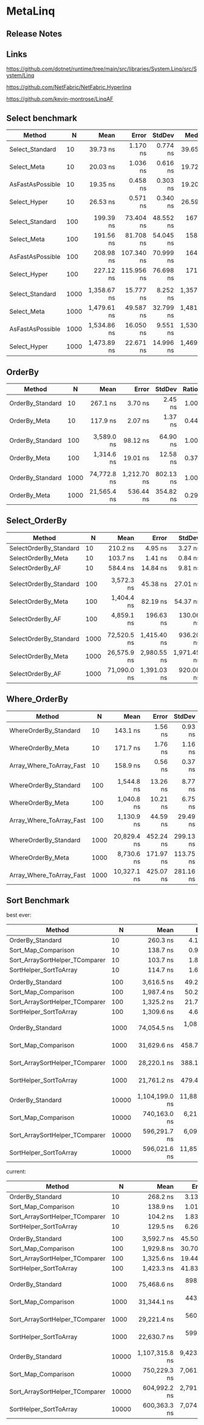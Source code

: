 # MetaLinq


## Release Notes

## Links

https://github.com/dotnet/runtime/tree/main/src/libraries/System.Linq/src/System/Linq

https://github.com/NetFabric/NetFabric.Hyperlinq

https://github.com/kevin-montrose/LinqAF

## Select benchmark

|           Method |    N |        Mean |      Error |    StdDev |      Median | Ratio | RatioSD |  Gen 0 |  Gen 1 | Allocated |
|----------------- |----- |------------:|-----------:|----------:|------------:|------:|--------:|-------:|-------:|----------:|
|  Select_Standard |   10 |    39.73 ns |   1.170 ns |  0.774 ns |    39.65 ns |  1.00 |    0.00 | 0.0178 |      - |     112 B |
|      Select_Meta |   10 |    20.03 ns |   1.036 ns |  0.616 ns |    19.72 ns |  0.51 |    0.02 | 0.0102 |      - |      64 B |
| AsFastAsPossible |   10 |    19.35 ns |   0.458 ns |  0.303 ns |    19.20 ns |  0.49 |    0.01 | 0.0102 |      - |      64 B |
|     Select_Hyper |   10 |    26.53 ns |   0.571 ns |  0.340 ns |    26.59 ns |  0.67 |    0.02 | 0.0102 |      - |      64 B |
|                  |      |             |            |           |             |       |         |        |        |           |
|  Select_Standard |  100 |   199.39 ns |  73.404 ns | 48.552 ns |   167.94 ns |  1.00 |    0.00 | 0.0751 |      - |     472 B |
|      Select_Meta |  100 |   191.56 ns |  81.708 ns | 54.045 ns |   158.97 ns |  0.96 |    0.11 | 0.0675 |      - |     424 B |
| AsFastAsPossible |  100 |   208.98 ns | 107.340 ns | 70.999 ns |   164.30 ns |  1.03 |    0.14 | 0.0675 |      - |     424 B |
|     Select_Hyper |  100 |   227.12 ns | 115.956 ns | 76.698 ns |   171.54 ns |  1.12 |    0.13 | 0.0675 |      - |     424 B |
|                  |      |             |            |           |             |       |         |        |        |           |
|  Select_Standard | 1000 | 1,358.67 ns |  15.777 ns |  8.252 ns | 1,357.85 ns |  1.00 |    0.00 | 0.6485 | 0.0095 |   4,072 B |
|      Select_Meta | 1000 | 1,479.61 ns |  49.587 ns | 32.799 ns | 1,481.94 ns |  1.08 |    0.02 | 0.6409 | 0.0095 |   4,024 B |
| AsFastAsPossible | 1000 | 1,534.86 ns |  16.050 ns |  9.551 ns | 1,530.69 ns |  1.13 |    0.01 | 0.6409 | 0.0095 |   4,024 B |
|     Select_Hyper | 1000 | 1,473.89 ns |  22.671 ns | 14.996 ns | 1,469.46 ns |  1.09 |    0.02 | 0.6390 | 0.0095 |   4,024 B |

## OrderBy

|           Method |    N |        Mean |       Error |    StdDev | Ratio |  Gen 0 |  Gen 1 | Allocated |
|----------------- |----- |------------:|------------:|----------:|------:|-------:|-------:|----------:|
| OrderBy_Standard |   10 |    267.1 ns |     3.70 ns |   2.45 ns |  1.00 | 0.0815 |      - |     512 B |
|     OrderBy_Meta |   10 |    117.9 ns |     2.07 ns |   1.37 ns |  0.44 | 0.0267 |      - |     168 B |
|                  |      |             |             |           |       |        |        |           |
| OrderBy_Standard |  100 |  3,589.0 ns |    98.12 ns |  64.90 ns |  1.00 | 0.4234 |      - |   2,672 B |
|     OrderBy_Meta |  100 |  1,314.6 ns |    19.01 ns |  12.58 ns |  0.37 | 0.1984 |      - |   1,248 B |
|                  |      |             |             |           |       |        |        |           |
| OrderBy_Standard | 1000 | 74,772.8 ns | 1,212.70 ns | 802.13 ns |  1.00 | 3.7842 | 0.2441 |  24,272 B |
|     OrderBy_Meta | 1000 | 21,565.4 ns |   536.44 ns | 354.82 ns |  0.29 | 1.8921 | 0.0610 |  12,048 B |

## Select_OrderBy

|                 Method |    N |        Mean |       Error |      StdDev | Ratio | RatioSD |  Gen 0 |  Gen 1 | Allocated |
|----------------------- |----- |------------:|------------:|------------:|------:|--------:|-------:|-------:|----------:|
| SelectOrderBy_Standard |   10 |    210.2 ns |     4.95 ns |     3.27 ns |  1.00 |    0.00 | 0.0763 |      - |     480 B |
|     SelectOrderBy_Meta |   10 |    103.7 ns |     1.41 ns |     0.84 ns |  0.49 |    0.01 | 0.0305 |      - |     192 B |
|       SelectOrderBy_AF |   10 |    584.4 ns |    14.84 ns |     9.81 ns |  2.78 |    0.08 | 0.1307 |      - |     824 B |
|                        |      |             |             |             |       |         |        |        |           |
| SelectOrderBy_Standard |  100 |  3,572.3 ns |    45.38 ns |    27.01 ns |  1.00 |    0.00 | 0.3052 |      - |   1,920 B |
|     SelectOrderBy_Meta |  100 |  1,404.4 ns |    82.19 ns |    54.37 ns |  0.39 |    0.02 | 0.2022 |      - |   1,272 B |
|       SelectOrderBy_AF |  100 |  4,859.1 ns |   196.63 ns |   130.06 ns |  1.36 |    0.04 | 0.9460 |      - |   5,960 B |
|                        |      |             |             |             |       |         |        |        |           |
| SelectOrderBy_Standard | 1000 | 72,520.5 ns | 1,415.40 ns |   936.20 ns |  1.00 |    0.00 | 2.5635 |      - |  16,320 B |
|     SelectOrderBy_Meta | 1000 | 26,575.9 ns | 2,980.55 ns | 1,971.45 ns |  0.37 |    0.03 | 1.9226 | 0.0305 |  12,072 B |
|       SelectOrderBy_AF | 1000 | 71,090.0 ns | 1,391.03 ns |   920.08 ns |  0.98 |    0.02 | 7.2021 | 0.4883 |  45,544 B |

## Where_OrderBy

|                   Method |    N |        Mean |     Error |    StdDev | Ratio | RatioSD |  Gen 0 |  Gen 1 | Allocated |
|------------------------- |----- |------------:|----------:|----------:|------:|--------:|-------:|-------:|----------:|
|    WhereOrderBy_Standard |   10 |    143.1 ns |   1.56 ns |   0.93 ns |  1.00 |    0.00 | 0.0675 |      - |     424 B |
|        WhereOrderBy_Meta |   10 |    171.7 ns |   1.76 ns |   1.16 ns |  1.20 |    0.01 | 0.0176 |      - |     112 B |
| Array_Where_ToArray_Fast |   10 |    158.9 ns |   0.56 ns |   0.37 ns |  1.11 |    0.01 | 0.0229 |      - |     144 B |
|                          |      |             |           |           |       |         |        |        |           |
|    WhereOrderBy_Standard |  100 |  1,544.8 ns |  13.26 ns |   8.77 ns |  1.00 |    0.00 | 0.3071 |      - |   1,936 B |
|        WhereOrderBy_Meta |  100 |  1,040.8 ns |  10.21 ns |   6.75 ns |  0.67 |    0.01 | 0.1297 |      - |     816 B |
| Array_Where_ToArray_Fast |  100 |  1,130.9 ns |  44.59 ns |  29.49 ns |  0.73 |    0.02 | 0.1564 |      - |     992 B |
|                          |      |             |           |           |       |         |        |        |           |
|    WhereOrderBy_Standard | 1000 | 20,829.4 ns | 452.24 ns | 299.13 ns |  1.00 |    0.00 | 2.0752 | 0.0305 |  13,040 B |
|        WhereOrderBy_Meta | 1000 |  8,730.6 ns | 171.97 ns | 113.75 ns |  0.42 |    0.01 | 1.0986 | 0.0153 |   6,952 B |
| Array_Where_ToArray_Fast | 1000 | 10,327.1 ns | 425.07 ns | 281.16 ns |  0.50 |    0.02 | 1.3275 | 0.0153 |   8,352 B |

## Sort Benchmark

best ever:

|                         Method |     N |           Mean |        Error |      StdDev | Ratio |   Gen 0 |  Gen 1 | Allocated |
|------------------------------- |------ |---------------:|-------------:|------------:|------:|--------:|-------:|----------:|
|               OrderBy_Standard |    10 |       260.3 ns |      4.12 ns |     2.72 ns |  1.00 |  0.0815 |      - |     512 B |
|            Sort_Map_Comparison |    10 |       138.7 ns |      0.94 ns |     0.56 ns |  0.53 |  0.0508 |      - |     320 B |
| Sort_ArraySortHelper_TComparer |    10 |       103.7 ns |      1.89 ns |     1.25 ns |  0.40 |  0.0370 |      - |     232 B |
|         SortHelper_SortToArray |    10 |       114.7 ns |      1.61 ns |     0.96 ns |  0.44 |  0.0267 |      - |     168 B |
|                                |       |                |              |             |       |         |        |           |
|               OrderBy_Standard |   100 |     3,616.5 ns |     49.29 ns |    32.60 ns |  1.00 |  0.4234 |      - |   2,672 B |
|            Sort_Map_Comparison |   100 |     1,987.4 ns |     50.26 ns |    33.24 ns |  0.55 |  0.2785 |      - |   1,760 B |
| Sort_ArraySortHelper_TComparer |   100 |     1,325.2 ns |     21.74 ns |    14.38 ns |  0.37 |  0.2651 |      - |   1,672 B |
|         SortHelper_SortToArray |   100 |     1,309.6 ns |      4.67 ns |     3.09 ns |  0.36 |  0.1984 |      - |   1,248 B |
|                                |       |                |              |             |       |         |        |           |
|               OrderBy_Standard |  1000 |    74,054.5 ns |  1,085.86 ns |   718.23 ns |  1.00 |  3.7842 | 0.1221 |  24,272 B |
|            Sort_Map_Comparison |  1000 |    31,629.6 ns |    458.76 ns |   303.44 ns |  0.43 |  2.5635 |      - |  16,160 B |
| Sort_ArraySortHelper_TComparer |  1000 |    28,220.1 ns |    388.15 ns |   256.74 ns |  0.38 |  2.5330 |      - |  16,072 B |
|         SortHelper_SortToArray |  1000 |    21,761.2 ns |    479.44 ns |   285.31 ns |  0.29 |  1.8921 |      - |  12,048 B |
|                                |       |                |              |             |       |         |        |           |
|               OrderBy_Standard | 10000 | 1,104,199.0 ns | 11,887.10 ns | 7,862.58 ns |  1.00 | 37.1094 | 7.8125 | 240,274 B |
|            Sort_Map_Comparison | 10000 |   740,163.0 ns |  6,211.65 ns | 3,696.45 ns |  0.67 | 25.3906 | 2.9297 | 160,160 B |
| Sort_ArraySortHelper_TComparer | 10000 |   596,291.7 ns |  6,093.82 ns | 3,626.33 ns |  0.54 | 24.4141 | 0.9766 | 160,072 B |
|         SortHelper_SortToArray | 10000 |   596,021.6 ns | 11,859.12 ns | 7,844.08 ns |  0.54 | 18.5547 |      - | 120,049 B |

current:

|                         Method |     N |           Mean |       Error |      StdDev | Ratio | RatioSD |   Gen 0 |  Gen 1 | Allocated |
|------------------------------- |------ |---------------:|------------:|------------:|------:|--------:|--------:|-------:|----------:|
|               OrderBy_Standard |    10 |       268.2 ns |     3.13 ns |     2.07 ns |  1.00 |    0.00 |  0.0815 |      - |     512 B |
|            Sort_Map_Comparison |    10 |       138.9 ns |     1.01 ns |     0.67 ns |  0.52 |    0.00 |  0.0508 |      - |     320 B |
| Sort_ArraySortHelper_TComparer |    10 |       104.2 ns |     1.83 ns |     1.21 ns |  0.39 |    0.01 |  0.0370 |      - |     232 B |
|         SortHelper_SortToArray |    10 |       129.5 ns |     6.26 ns |     4.14 ns |  0.48 |    0.02 |  0.0267 |      - |     168 B |
|                                |       |                |             |             |       |         |         |        |           |
|               OrderBy_Standard |   100 |     3,592.7 ns |    45.50 ns |    30.09 ns |  1.00 |    0.00 |  0.4234 |      - |   2,672 B |
|            Sort_Map_Comparison |   100 |     1,929.8 ns |    30.70 ns |    20.31 ns |  0.54 |    0.00 |  0.2785 |      - |   1,760 B |
| Sort_ArraySortHelper_TComparer |   100 |     1,325.6 ns |    19.44 ns |    11.57 ns |  0.37 |    0.00 |  0.2651 |      - |   1,672 B |
|         SortHelper_SortToArray |   100 |     1,423.3 ns |    41.83 ns |    21.88 ns |  0.40 |    0.01 |  0.1984 |      - |   1,248 B |
|                                |       |                |             |             |       |         |         |        |           |
|               OrderBy_Standard |  1000 |    75,468.6 ns |   898.19 ns |   534.50 ns |  1.00 |    0.00 |  3.7842 | 0.1221 |  24,272 B |
|            Sort_Map_Comparison |  1000 |    31,344.1 ns |   443.16 ns |   231.78 ns |  0.41 |    0.01 |  2.5635 |      - |  16,160 B |
| Sort_ArraySortHelper_TComparer |  1000 |    29,221.4 ns |   560.18 ns |   333.35 ns |  0.39 |    0.00 |  2.5330 |      - |  16,072 B |
|         SortHelper_SortToArray |  1000 |    22,630.7 ns |   599.60 ns |   396.60 ns |  0.30 |    0.01 |  1.8921 |      - |  12,048 B |
|                                |       |                |             |             |       |         |         |        |           |
|               OrderBy_Standard | 10000 | 1,107,315.8 ns | 9,423.15 ns | 5,607.56 ns |  1.00 |    0.00 | 37.1094 | 7.8125 | 240,273 B |
|            Sort_Map_Comparison | 10000 |   750,229.3 ns | 7,061.38 ns | 4,670.67 ns |  0.68 |    0.00 | 25.3906 | 2.9297 | 160,160 B |
| Sort_ArraySortHelper_TComparer | 10000 |   604,992.2 ns | 2,791.36 ns | 1,661.09 ns |  0.55 |    0.00 | 24.4141 | 0.9766 | 160,072 B |
|         SortHelper_SortToArray | 10000 |   600,363.3 ns | 7,074.10 ns | 4,679.08 ns |  0.54 |    0.00 | 18.5547 |      - | 120,049 B |